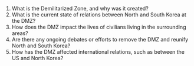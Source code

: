 1. What is the Demilitarized Zone, and why was it created?
2. What is the current state of relations between North and South Korea at the DMZ?
3. How does the DMZ impact the lives of civilians living in the surrounding areas?
4. Are there any ongoing debates or efforts to remove the DMZ and reunify North and South Korea?
5. How has the DMZ affected international relations, such as between the US and North Korea?